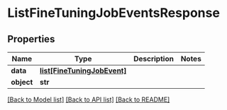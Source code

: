 # ListFineTuningJobEventsResponse

## Properties
Name | Type | Description | Notes
------------ | ------------- | ------------- | -------------
**data** | [**list[FineTuningJobEvent]**](FineTuningJobEvent.md) |  | 
**object** | **str** |  | 

[[Back to Model list]](../README.md#documentation-for-models) [[Back to API list]](../README.md#documentation-for-api-endpoints) [[Back to README]](../README.md)

